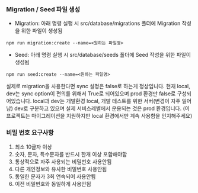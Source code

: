 ### Migration / Seed 파일 생성

- Migration: 아래 명령 실행 시 src/database/migrations 폴더에 Migration 작성을 위한 파일이 생성됨

```
npm run migration:create --name=<원하는 파일명>
```

- Seed: 아래 명령 실행 시 src/database/seeds 폴더에 Seed 작성을 위한 파일이 생성됨

```
npm run seed:create --name=<원하는 파일명>
```

실제로 migration을 사용한다면 sync 설정은 false로 하는게 정상입니다.
현재 local, dev는 sync option이 편의를 위해서 True로 되어있으며 prod 환경만 false로 구성되어있습니다.
local과 dev는 개발환경 local, 개발 테스트를 위한 서버(변경이 자주 일어남) dev로 구분하고 있으며 실제 서비스레벨에서 운용되는 것은 prod 환경입니다.
(이 프로젝트는 마이그레이션을 지원하지만 local 환경에서만 계속 사용함을 인지해주세요)

### 비밀 번호 요구사항

1. 최소 10글자 이상
2. 숫자, 문자, 특수문자를 반드시 한개 이상 포함해야함
3. 통상적으로 자주 사용되는 비밀번호 사용안됨
4. 다른 개인정보와 유사한 비밀번호 사용안됨
5. 동일한 문자가 3회 연속되어 사용안됨
6. 이전 비밀번호와 동일하게 사용안됨
